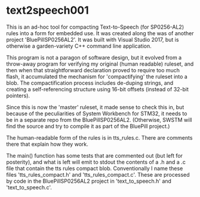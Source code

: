 # text2speech001
This is an ad-hoc tool for compacting Text-to-Speech (for SP0256-AL2) rules into a form for embedded use.  It was created along the was of another project 'BluePillSP0256AL2'.  It was built with Visual Studio 2017, but is otherwise a garden-variety C++ command line application.

This program is not a paragon of software design, but it evolved from a throw-away program for verifying my original (human readable) ruleset, and then when that straightforward declaration proved to require too much flash, it accumulated the mechanism for 'compactifying' the ruleset into a blob.  The compactification process includes de-duping strings, and creating a self-referencing structure using 16-bit offsets (instead of 32-bit pointers).

Since this is now the 'master' ruleset, it made sense to check this in, but because of the peculiarities of System Workbench for STM32, it needs to be in a separate repo from the BluePillSP0256AL2. (Otherwise, SWSTM will find the source and try to compile it as part of the BluePill project.)

The human-readable form of the rules is in tts_rules.c.  There are comments there that explain how they work.

The main() function has some tests that are commented out (but left for posterity), and what is left will emit to stdout the contents of a .h and a .c file that contain the tts rules compact blob.  Conventionally I name these files 'tts_rules_compact.h' and 'tts_rules_compact.c'.  These are processed by code in the BluePillSP0256AL2 project in 'text_to_speech.h' and 'text_to_speech.c'.

